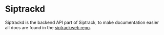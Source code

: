 # Siptrackd

Siptrackd is the backend API part of Siptrack, to make documentation easier all docs are found in the [siptrackweb repo](https://github.com/sii/siptrackweb).
